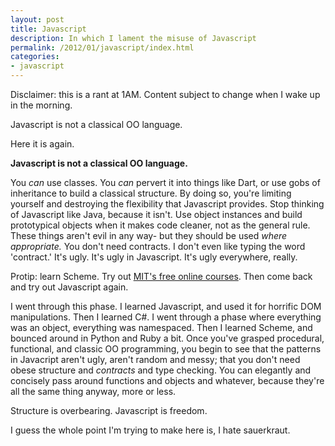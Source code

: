 ```yaml
---
layout: post
title: Javascript
description: In which I lament the misuse of Javascript
permalink: /2012/01/javascript/index.html
categories:
- javascript
---
```


Disclaimer: this is a rant at 1AM. Content subject to change when I wake up in
the morning.

Javascript is not a classical OO language.

Here it is again.

**Javascript is not a classical OO language.**

You *can* use classes. You *can* pervert it into things like Dart, or use
gobs of inheritance to build a classical structure. By doing so, you're
limiting yourself and destroying the flexibility that Javascript provides. Stop
thinking of Javascript like Java, because it isn't. Use object instances and
build prototypical objects when it makes code cleaner, not as the general rule.
These things aren't evil in any way- but they should be used *where appropriate.*
You don't need contracts. I don't even like typing the word 'contract.' It's
ugly. It's ugly in Javascript. It's ugly everywhere, really.

Protip: learn Scheme. Try out [MIT's free online courses](http://ocw.mit.edu/courses/electrical-engineering-and-computer-science/6-001-structure-and-interpretation-of-computer-programs-spring-2005/).
Then come back and try out Javascript again.

I went through this phase. I learned Javascript, and used it for horrific DOM
manipulations. Then I learned C#. I went through a phase where everything was
an object, everything was namespaced. Then I learned Scheme, and bounced around
in Python and Ruby a bit. Once you've grasped procedural, functional, and
classic OO programming, you begin to see that the patterns in Javacript aren't
ugly, aren't random and messy; that you don't need obese structure and *contracts*
and type checking. You can elegantly and concisely pass around functions and
objects and whatever, because they're all the same thing anyway, more or less.

Structure is overbearing. Javascript is freedom.

I guess the whole point I'm trying to make here is, I hate sauerkraut.
